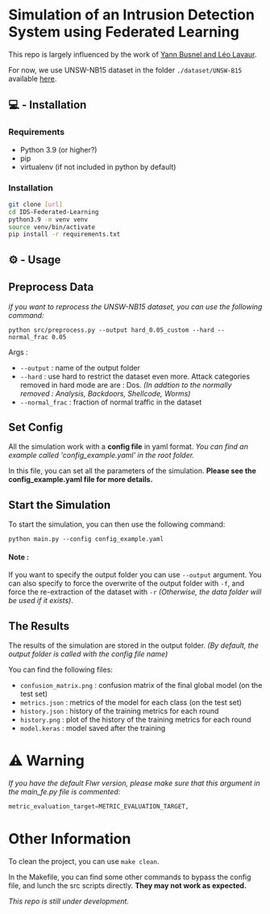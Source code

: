# Simulation of an Intrusion Detection System using Federated Learning

This repo is largely influenced by the work of [Yann Busnel and Léo Lavaur](https://github.com/phdcybersec/nof_2023/tree/main).

For now, we use UNSW-NB15 dataset in the folder `./dataset/UNSW-B15` available [here](https://research.unsw.edu.au/projects/unsw-nb15-dataset).

## 💻 - Installation

### Requirements

- Python 3.9 (or higher?)
- pip
- virtualenv (if not included in python by default)

### Installation

```bash
git clone [url]
cd IDS-Federated-Learning
python3.9 -m venv venv
source venv/bin/activate
pip install -r requirements.txt
```

## ⚙️ - Usage

## Preprocess Data

_if you want to reprocess the UNSW-NB15 dataset, you can use the following command:_

`python src/preprocess.py --output hard_0.05_custom --hard --normal_frac 0.05`

Args :

- `--output` : name of the output folder
- `--hard` : use hard to restrict the dataset even more. Attack categories removed in hard mode are are : Dos. _(In addtion to the normally removed : Analysis, Backdoors, Shellcode, Worms)_
- `--normal_frac` : fraction of normal traffic in the dataset

## Set Config

All the simulation work with a **config file** in yaml format. _You can find an example called 'config_example.yaml' in the root folder._

In this file, you can set all the parameters of the simulation.
**Please see the config_example.yaml file for more details.**

## Start the Simulation

To start the simulation, you can then use the following command:

`python main.py --config config_example.yaml`

#### Note :

If you want to specify the output folder you can use `--output` argument.
You can also specify to force the overwrite of the output folder with `-f`, and force the re-extraction of the dataset with `-r` _(Otherwise, the data folder will be used if it exists)_.

## The Results

The results of the simulation are stored in the output folder. _(By default, the output folder is called with the config file name)_

You can find the following files:

- `confusion_matrix.png` : confusion matrix of the final global model (on the test set)
- `metrics.json` : metrics of the model for each class (on the test set)
- `history.json` : history of the training metrics for each round
- `history.png` : plot of the history of the training metrics for each round
- `model.keras` : model saved after the training

# ⚠️ Warning

_If you have the default Flwr version, please make sure that this argument in the main_fe.py file is commented:_

```python
metric_evaluation_target=METRIC_EVALUATION_TARGET,
```

# Other Information

To clean the project, you can use `make clean`.

In the Makefile, you can find some other commands to bypass the config file, and lunch the src scripts directly. **They may not work as expected.**

_This repo is still under development._
